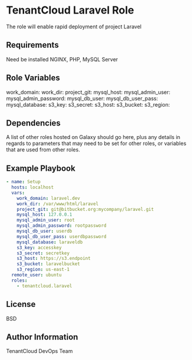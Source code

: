 TenantCloud Laravel Role
=========

The role will enable rapid deployment of project Laravel 

Requirements
------------

Need be installed NGINX, PHP, MySQL Server

Role Variables
--------------

work_domain:
work_dir:
project_git:
mysql_host:
mysql_admin_user:
mysql_admin_password: 
mysql_db_user:
mysql_db_user_pass:
mysql_database:
s3_key:
s3_secret:
s3_host:
s3_bucket:
s3_region:

Dependencies
------------

A list of other roles hosted on Galaxy should go here, plus any details in regards to parameters that may need to be set for other roles, or variables that are used from other roles.

Example Playbook
----------------

```yaml
- name: Setup
  hosts: localhost
  vars:
    work_domain: laravel.dev
    work_dir: /var/www/html/laravel
    project_git: git@bitbucket.org:mycompany/laravel.git
    mysql_host: 127.0.0.1
    mysql_admin_user: root
    mysql_admin_password: rootpassword
    mysql_db_user: userdb
    mysql_db_user_pass: userdbpassword
    mysql_database: laraveldb
    s3_key: accesskey
    s3_secret: secretkey
    s3_host: https://s3.endpoint
    s3_bucket: laravelbucket
    s3_region: us-east-1
  remote_user: ubuntu
  roles:
    - tenantcloud.laravel
```

License
-------

BSD

Author Information
------------------

TenantCloud DevOps Team
